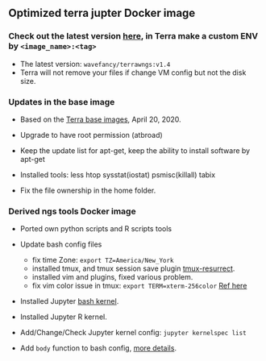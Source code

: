 ## Optimized terra jupter Docker image 


### Check out the latest version [here](https://hub.docker.com/r/wavefancy/terrawngs/tags), in Terra make a custom ENV by `<image_name>:<tag>`
- The latest version: `wavefancy/terrawngs:v1.4`
- Terra will not remove your files if change VM config but not the disk size.

### Updates in the base image
- Based on the [Terra base images](https://github.com/DataBiosphere/terra-docker), April 20, 2020.
- Upgrade to have root permission (atbroad)
- Keep the update list for apt-get, 
  keep the ability to install software by apt-get
  
- Installed tools: less htop sysstat(iostat) psmisc(killall) tabix
- Fix the file ownership in the home folder.

### Derived ngs tools Docker image
- Ported own python scripts and R scripts tools
- Update bash config files
  - fix time Zone: `export TZ=America/New_York`
  - installed tmux, and tmux session save plugin [tmux-resurrect](https://github.com/tmux-plugins/tmux-resurrect).
  - installed vim and plugins, fixed various problem.
  - fix vim color issue in tmux: `export TERM=xterm-256color`
    [Ref here](https://vi.stackexchange.com/questions/10708/no-syntax-highlighting-in-tmux)
    
- Installed Jupyter [bash kernel](https://github.com/takluyver/bash_kernel).
- Installed Jupyter R kernel.
- Add/Change/Check Jupyter kernel config: `jupyter kernelspec list`
- Add `body` function to bash config, [more details](https://unix.stackexchange.com/questions/11856/sort-but-keep-header-line-at-the-top).  
